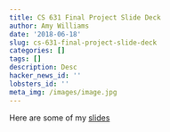 ```yaml
---
title: CS 631 Final Project Slide Deck
author: Amy Williams
date: '2018-06-18'
slug: cs-631-final-project-slide-deck
categories: []
tags: []
description: Desc
hacker_news_id: ''
lobsters_id: ''
meta_img: /images/image.jpg
---
```


Here are some of my [slides](slides/xaringan.html)